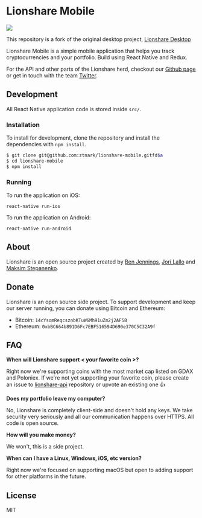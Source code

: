 # Lionshare Mobile

<img src="http://i.imgur.com/hOV6cDO.png" style="max-width:100%;">

This repository is a fork of the original desktop project, [Lionshare Desktop](https://github.com/lionsharecapital/lionshare-desktop)

Lionshare Mobile is a simple mobile application that helps you track cryptocurrencies and
your portfolio. Build using React Native and Redux.

For the API and other parts of the Lionshare herd, checkout our [Github page](https://github.com/lionsharecapital)
or get in touch with the team [Twitter](https://twitter.com/getlionshare).

## Development

All React Native application code is stored inside `src/`.

### Installation

To install for development, clone the repository and install the dependencies with `npm install`.

```bash
$ git clone git@github.com:ztnark/lionshare-mobile.gitfd$a
$ cd lionshare-mobile
$ npm install
```

### Running

To run the application on iOS:

```
react-native run-ios
```

To run the application on Android:

```
react-native run-android
```

## About

Lionshare is an open source project created by [Ben Jennings](https://twitter.com/benjennin_gs), [Jori Lallo](https://twitter.com/jorilallo) and [Maksim Stepanenko](https://twitter.com/maksim_s).

## Donate

Lionshare is an open source side project. To support development and keep our server running, you can donate using Bitcoin and Ethereum:

- Bitcoin: `14cYsomReqcsznbKTuW6Mh91uZm2j2AF5B`
- Ethereum: `0xbBC664b891D6Fc7EBF516594D690e370C5C32A9f`

## FAQ

**When will Lionshare support < your favorite coin >?**

Right now we're supporting coins with the most market cap listed on GDAX and Poloniex. If we're not yet supporting your favorite coin, please create an issue to [lionshare-api](https://github.com/lionsharecapital/lionshare-api/issues) repository or upvote an existing one :+1:

**Does my portfolio leave my computer?**

No, Lionshare is completely client-side and doesn't hold any keys. We take security very seriously and all our communication happens over HTTPS. All code is open source.

**How will you make money?**

We won't, this is a side project.

**When can I have a Linux, Windows, iOS, etc version?**

Right now we're focused on supporting macOS but open to adding support for other platforms in the future.

## License

MIT
